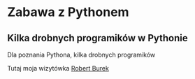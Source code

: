 # Zabawa z Pythonem

## Kilka drobnych programików w Pythonie
Dla poznania Pythona, kilka drobnych programików

Tutaj moja wizytówka [Robert Burek](https://robertburek.pl)
